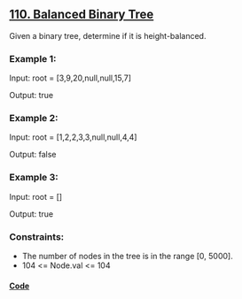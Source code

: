 ## [110. Balanced Binary Tree](https://leetcode.com/problems/balanced-binary-tree/description/)

Given a binary tree, determine if it is height-balanced.

### Example 1:

Input: root = [3,9,20,null,null,15,7]

Output: true

### Example 2:
Input: root = [1,2,2,3,3,null,null,4,4]

Output: false

### Example 3:

Input: root = []

Output: true


### Constraints:

- The number of nodes in the tree is in the range [0, 5000].
- 104 <= Node.val <= 104

#### [Code](../solution/P4.java)

